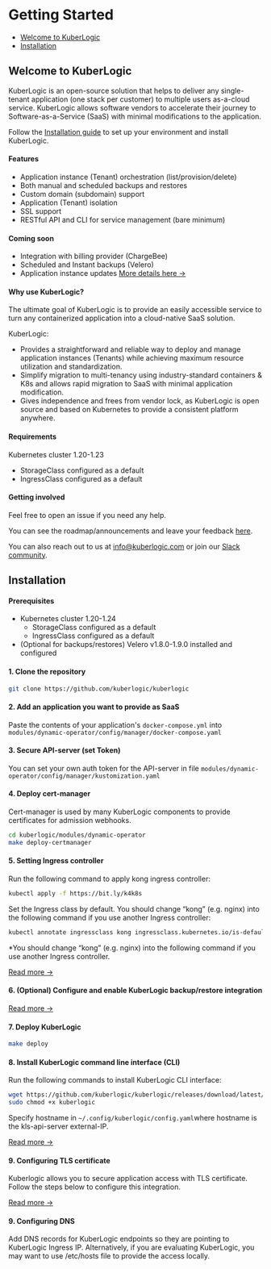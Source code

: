 # Getting Started

* [Welcome to KuberLogic](/getting-started/#welcome-to-kuberlogic)
* [Installation](/getting-started/#installation)

## Welcome to KuberLogic

KuberLogic is an open-source solution that helps to deliver any single-tenant application (one stack per customer) to multiple users as-a-cloud service. KuberLogic allows software vendors to accelerate their journey to Software-as-a-Service (SaaS) with minimal modifications to the application.

Follow the [Installation guide](/getting-started/#installation) to set up your environment and install KuberLogic.

#### Features

* Application instance (Tenant) orchestration (list/provision/delete)
* Both manual and scheduled backups and restores
* Custom domain (subdomain) support
* Application (Tenant) isolation
* SSL support
* RESTful API and CLI for service management (bare minimum)

#### Coming soon

* Integration with billing provider (ChargeBee)
* Scheduled and Instant backups (Velero)
* Application instance updates [More details here →](https://kuberlogic.clearflask.com/)

#### Why use KuberLogic?

The ultimate goal of KuberLogic is to provide an easily accessible service to turn any containerized application into a cloud-native SaaS solution.

KuberLogic:
* Provides a straightforward and reliable way to deploy and manage application instances (Tenants) while achieving maximum resource utilization and standardization.
* Simplify migration to multi-tenancy using industry-standard containers & K8s and allows rapid migration to SaaS with minimal application modification.
* Gives independence and frees from vendor lock, as KuberLogic is open source and based on Kubernetes to provide a consistent platform anywhere.

#### Requirements
Kubernetes cluster 1.20-1.23

* StorageClass configured as a default
* IngressClass configured as a default

#### Getting involved

Feel free to open an issue if you need any help.

You can see the roadmap/announcements and leave your feedback [here](https://kuberlogic.clearflask.com/).

You can also reach out to us at [info@kuberlogic.com](mailto:info@kuberlogic.com) or join our [Slack community](https://join.slack.com/t/kuberlogic/shared_invite/zt-x845lggh-lne0taYmwLFgQ6XZEiTJoA).

## Installation

#### Prerequisites

- Kubernetes cluster 1.20-1.24
    - StorageClass configured as a default
    - IngressClass configured as a default
- (Optional for backups/restores) Velero v1.8.0-1.9.0 installed and configured

#### 1. Clone the repository

```bash
git clone https://github.com/kuberlogic/kuberlogic
```

#### 2. Add an application you want to provide as SaaS

Paste the contents of your application's `docker-compose.yml` into `modules/dynamic-operator/config/manager/docker-compose.yaml`

#### 3. Secure API-server (set Token)

You can set your own auth token for the API-server in file `modules/dynamic-operator/config/manager/kustomization.yaml`

#### 4. Deploy cert-manager

Cert-manager is used by many KuberLogic components to provide certificates for admission webhooks.

```bash
cd kuberlogic/modules/dynamic-operator
make deploy-certmanager
```

#### 5. Setting Ingress controller

Run the following command to apply kong ingress controller:

```bash
kubectl apply -f https://bit.ly/k4k8s
```

Set the Ingress class by default. You should change “kong” (e.g. nginx) into the following command if you use another Ingress controller:

```bash
kubectl annotate ingressclass kong ingressclass.kubernetes.io/is-default-class=true
```

*You should change “kong” (e.g. nginx) into the following command if you use another Ingress controller.

[Read more →](/setting-ingress-controller/)

#### 6. (Optional) Configure and enable KuberLogic backup/restore integration

[Read more →](/configuring/backups-restores/)

#### 7. Deploy KuberLogic

```bash
make deploy
```

#### 8. Install KuberLogic command line interface (CLI)

Run the following commands to install KuberLogic CLI interface:

```bash
wget https://github.com/kuberlogic/kuberlogic/releases/download/latest/kuberlogic
sudo chmod +x kuberlogic
```

Specify hostname in `~/.config/kuberlogic/config.yaml`where hostname is the kls-api-server external-IP.

[Read more →](/cli/)

#### 9. Configuring TLS certificate

Kuberlogic allows you to secure application access with TLS certificate. Follow the steps below to configure this integration.

[Read more →](/configuring/tls/)

#### 9. Configuring DNS

Add DNS records for KuberLogic endpoints so they are pointing to KuberLogic Ingress IP. Alternatively, if you are evaluating KuberLogic, you may want to use /etc/hosts file to provide the access locally.